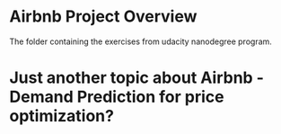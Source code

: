 # Airbnb Project Overview
The folder containing the exercises from udacity nanodegree program.

# Just another topic about Airbnb - Demand Prediction for price optimization?
